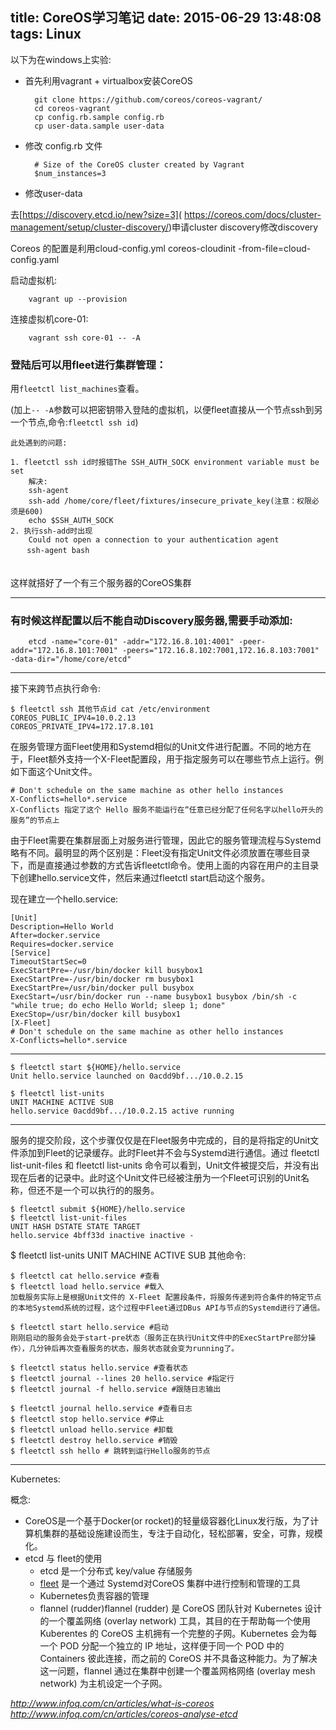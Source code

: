 title: CoreOS学习笔记
date: 2015-06-29 13:48:08
tags: Linux
---
以下为在windows上实验:

- 首先利用vagrant + virtualbox安装CoreOS


        git clone https://github.com/coreos/coreos-vagrant/
        cd coreos-vagrant
        cp config.rb.sample config.rb
        cp user-data.sample user-data

        
- 修改 config.rb 文件


        # Size of the CoreOS cluster created by Vagrant
        $num_instances=3


- 修改user-data

去[https://discovery.etcd.io/new?size=3]( https://coreos.com/docs/cluster-management/setup/cluster-discovery/)申请cluster  discovery修改discovery
        
        
Coreos 的配置是利用cloud-config.yml
coreos-cloudinit -from-file=cloud-config.yaml


启动虚拟机:

        vagrant up --provision
        
连接虚拟机core-01:

        vagrant ssh core-01 -- -A

### 登陆后可以用fleet进行集群管理：      
用`fleetctl list_machines`查看。

(加上`-- -A`参数可以把密钥带入登陆的虚拟机，以便fleet直接从一个节点ssh到另一个节点,命令:`fleetctl ssh id`)

`此处遇到的问题:`

    1. fleetctl ssh id时报错The SSH_AUTH_SOCK environment variable must be set 
        解决:
        ssh-agent
        ssh-add /home/core/fleet/fixtures/insecure_private_key(注意：权限必须是600)
        echo $SSH_AUTH_SOCK
    2. 执行ssh-add时出现
        Could not open a connection to your authentication agent
    　  ssh-agent bash
　  
这样就搭好了一个有三个服务器的CoreOS集群

---

### 有时候这样配置以后不能自动Discovery服务器,需要手动添加:

        etcd -name="core-01" -addr="172.16.8.101:4001" -peer-addr="172.16.8.101:7001" -peers="172.16.8.102:7001,172.16.8.103:7001" -data-dir="/home/core/etcd"  
        
---

接下来跨节点执行命令:

    $ fleetctl ssh 其他节点id cat /etc/environment
    COREOS_PUBLIC_IPV4=10.0.2.13
    COREOS_PRIVATE_IPV4=172.17.8.101

在服务管理方面Fleet使用和Systemd相似的Unit文件进行配置。不同的地方在于，Fleet额外支持一个X-Fleet配置段，用于指定服务可以在哪些节点上运行。例如下面这个Unit文件。

    # Don't schedule on the same machine as other hello instances
    X-Conflicts=hello*.service
    X-Conflicts 指定了这个 Hello 服务不能运行在“任意已经分配了任何名字以hello开头的服务”的节点上
    
由于Fleet需要在集群层面上对服务进行管理，因此它的服务管理流程与Systemd略有不同。最明显的两个区别是：Fleet没有指定Unit文件必须放置在哪些目录下，而是直接通过参数的方式告诉fleetctl命令。使用上面的内容在用户的主目录下创建hello.service文件，然后来通过fleetctl start启动这个服务。

现在建立一个hello.service:

    [Unit]
    Description=Hello World
    After=docker.service
    Requires=docker.service
    [Service]
    TimeoutStartSec=0
    ExecStartPre=-/usr/bin/docker kill busybox1
    ExecStartPre=-/usr/bin/docker rm busybox1
    ExecStartPre=/usr/bin/docker pull busybox
    ExecStart=/usr/bin/docker run --name busybox1 busybox /bin/sh -c "while true; do echo Hello World; sleep 1; done"
    ExecStop=/usr/bin/docker kill busybox1
    [X-Fleet]
    # Don't schedule on the same machine as other hello instances
    X-Conflicts=hello*.service
    
---
    $ fleetctl start ${HOME}/hello.service
    Unit hello.service launched on 0acdd9bf.../10.0.2.15

    $ fleetctl list-units
    UNIT MACHINE ACTIVE SUB
    hello.service 0acdd9bf.../10.0.2.15 active running
    
---
 服务的提交阶段，这个步骤仅仅是在Fleet服务中完成的，目的是将指定的Unit文件添加到Fleet的记录缓存。此时Fleet并不会与Systemd进行通信。通过 fleetctl list-unit-files 和 fleetctl list-units 命令可以看到，Unit文件被提交后，并没有出现在后者的记录中。此时这个Unit文件已经被注册为一个Fleet可识别的Unit名称，但还不是一个可以执行的的服务。
 
    $ fleetctl submit ${HOME}/hello.service
    $ fleetctl list-unit-files
    UNIT HASH DSTATE STATE TARGET
    hello.service 4bff33d inactive inactive -
$ fleetctl list-units
    UNIT MACHINE ACTIVE SUB
 其他命令:
 
    $ fleetctl cat hello.service #查看
    $ fleetctl load hello.service #载入
    加载服务实际上是根据Unit文件的 X-Fleet 配置段条件，将服务传递到符合条件的特定节点的本地Systemd系统的过程，这个过程中Fleet通过DBus API与节点的Systemd进行了通信。
    
    $ fleetctl start hello.service #启动
    刚刚启动的服务会处于start-pre状态（服务正在执行Unit文件中的ExecStartPre部分操作），几分钟后再次查看服务的状态，服务状态就会变为running了。
    
    $ fleetctl status hello.service #查看状态
    $ fleetctl journal --lines 20 hello.service #指定行
    $ fleetctl journal -f hello.service #跟随日志输出
    
    $ fleetctl journal hello.service #查看日志
    $ fleetctl stop hello.service #停止
    $ fleetctl unload hello.service #卸载
    $ fleetctl destroy hello.service #销毁
    $ fleetctl ssh hello # 跳转到运行Hello服务的节点
 
 ---

Kubernetes:


概念:

- CoreOS是一个基于Docker(or rocket)的轻量级容器化Linux发行版，为了计算机集群的基础设施建设而生，专注于自动化，轻松部署，安全，可靠，规模化。
- etcd 与 fleet的使用
    - etcd 是一个分布式 key/value 存储服务
    - [fleet](https://github.com/coreos/fleet) 是一个通过 Systemd对CoreOS 集群中进行控制和管理的工具
    - Kubernetes负责容器的管理
    - flannel (rudder)flannel (rudder) 是 CoreOS 团队针对 Kubernetes 设计的一个覆盖网络 (overlay network) 工具，其目的在于帮助每一个使用 Kuberentes 的 CoreOS 主机拥有一个完整的子网。Kubernetes 会为每一个 POD 分配一个独立的 IP 地址，这样便于同一个 POD 中的 Containers 彼此连接，而之前的 CoreOS 并不具备这种能力。为了解决这一问题，flannel 通过在集群中创建一个覆盖网格网络 (overlay mesh network) 为主机设定一个子网。
    

*http://www.infoq.com/cn/articles/what-is-coreos*
*http://www.infoq.com/cn/articles/coreos-analyse-etcd*




